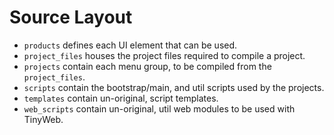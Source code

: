 # Source Layout

* `products` defines each UI element that can be used.
* `project_files` houses the project files required to compile a project.
* `projects` contain each menu group, to be compiled from the `project_files`.
* `scripts` contain the bootstrap/main, and util scripts used by the projects.
* `templates` contain un-original, script templates.
* `web_scripts` contain un-original, util web modules to be used with TinyWeb.
